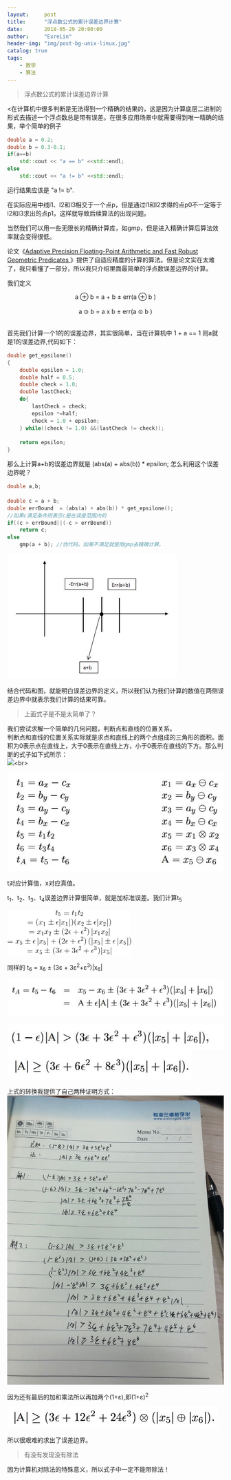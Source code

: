 ```yaml
---
layout:     post
title:      "浮点数公式的累计误差边界计算"
date:       2018-05-29 20:00:00
author:     "ExreLin"
header-img: "img/post-bg-unix-linux.jpg"
catalog: true
tags:
    - 数学 
    - 算法
---
```


>浮点数公式的累计误差边界计算

<在计算机中很多判断是无法得到一个精确的结果的，这是因为计算底层二进制的形式去描述一个浮点数总是带有误差。在很多应用场景中就需要得到唯一精确的结果，举个简单的例子 
```cpp
double a = 0.2;
double b = 0.3-0.1;
if(a==b)
    std::cout << "a == b" <<std::endl;
else
    std::cout << "a != b" <<std::endl;
```
运行结果应该是 "a != b".<br>

在实际应用中线l1、l2和l3相交于一个点p，但是通过l1和l2求得的点p0不一定等于l2和l3求出的点p1，这样就导致后续算法的出现问题。<br>

当然我们可以用一些无限长的精确计算库，如gmp，但是进入精确计算后算法效率就会变得很低。<br>

论文《[Adaptive Precision Floating-Point Arithmetic and Fast Robust Geometric Predicates ](https://link.springer.com/article/10.1007/PL00009321)》提供了自适应精度的计算的算法。但是论文实在太难了，我只看懂了一部分，所以我只介绍里面最简单的浮点数误差边界的计算。

我们定义<br>
<center> a ⊕ b = a + b ± err(a ⊕ b )</center><br>
<center> a ⊙ b = a x b ± err(a ⊙ b )</center><br>

首先我们计算一个1的的误差边界，其实很简单，当在计算机中 1 + a == 1 则a就是1的误差边界,代码如下：

``` cpp
double get_epsilone()
{
    double epsilon = 1.0;
    double half = 0.5;
    double check = 1.0;
    double lastCheck;
    do{
        lastCheck = check;
        epsilon *=half;
        check = 1.0 + epsilon;
    } while((check != 1.0) &&(lastCheck != check));

    return epsilon;
}
``` 

那么上计算a+b的误差边界就是 (abs(a) + abs(b)) * epsilon; 怎么利用这个误差边界呢？

```cpp
double a,b;

double c = a + b;
double errBound  = (abs(a) + abs(b)) * get_epsilone();
//如果c满足条件则表示c是在误差范围内的
if((c > errBound||(-c > errBound))
    return c;
else
    gmp(a + b); //伪代码，如果不满足就使用gmp去精确计算。

```

![误差边界](/img/in-post/errbound/errbound.jpg)

结合代码和图，就能明白误差边界的定义，所以我们认为我们计算的数值在两侧误差边界中就表示我们计算的结果可靠。<br>

>上面式子是不是太简单了？

我们尝试求解一个简单的几何问题，判断点和直线的位置关系。<br>
判断点和直线的位置关系实际就是求点和直线上的两个点组成的三角形的面积。面积为0表示点在直线上，大于0表示在直线上方，小于0表示在直线的下方。那么判断的式子如下式所示：<br>
![](http://latex.codecogs.com/gif.latex?\\det=\left(a_{x}-c_{x}\right)\left(b_{y}-c_{y}\right)-\left(a_{y}-c_{y}\right)\left(b_{x}-c_{x}\right))<br>

![](/img/in-post/errbound/1.jpg)<br>

t对应计算值，x对应真值。<br>

t<sub>1</sub>、t<sub>2</sub>、t<sub>3</sub>、t<sub>4</sub>误差边界计算很简单，就是加标准误差。我们计算t<sub>5<sub><br>

![](/img/in-post/errbound/2.png)

同样的 t<sub>6</sub> = x<sub>6</sub> ± (3ε + 3ε<sup>2</sup>+ε<sup>3</sup>)&#124;x<sub>6</sub>&#124;<br>

![](/img/in-post/errbound/3.jpg)

![](/img/in-post/errbound/4.jpg)
![](/img/in-post/errbound/5.jpg)

上式的转换我提供了自己两种证明方式：
![](/img/in-post/errbound/6.jpg)

因为还有最后的加和乘法所以再加两个(1+ε),即(1+ε)<sup>2</sup>

![](/img/in-post/errbound/7.jpg)

所以很艰难的求出了误差边界。


>有没有发现没有除法

因为计算机对除法的特殊意义，所以式子中一定不能带除法！